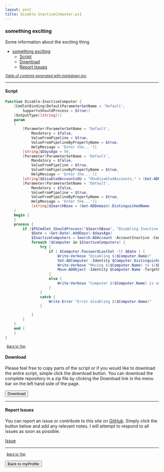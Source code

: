 ```yaml
---
layout: post
title: Disable-InactiveComputer.ps1
---
```


### something exciting

Some information about the exciting thing

- [something exciting](#something-exciting)
  - [Script](#script)
  - [Download](#download)
  - [Report Issues](#report-issues)

<small><i><a href='http://ecotrust-canada.github.io/markdown-toc/'>Table of contents generated with markdown-toc</a></i></small>

---

#### Script

```powershell
Function Disable-InactiveComputer {
    [CmdletBinding(DefaultParameterSetName = 'Default',
        SupportsShouldProcess = $true)]
    [OutputType([string])]
    param
    (
        [Parameter(ParameterSetName = 'Default',
            Mandatory = $false,
            ValueFromPipeline = $true,
            ValueFromPipelineByPropertyName = $true,
            HelpMessage = 'Enter the...')]
        [string]$DaysAgo = 90,
        [Parameter(ParameterSetName = 'Default',
            Mandatory = $false,
            ValueFromPipeline = $true,
            ValueFromPipelineByPropertyName = $true,
            HelpMessage = 'Enter the...')]
        [string]$DisabledAccountsOU = "OU=DisabledAccounts," + (Get-ADDomain).DistinguishedName,
        [Parameter(ParameterSetName = 'Default',
            Mandatory = $false,
            ValueFromPipeline = $true,
            ValueFromPipelineByPropertyName = $true,
            HelpMessage = 'Enter the...')]
            [string]$SearchBase = (Get-ADDomain).DistinguishedName
    )
    begin {
    }
    process {
        if ($PSCmdlet.ShouldProcess("$SearchBase", "Disabling Inactive Computers...")) {
            $Date = (Get-Date).AddDays(-$daysAgo)
            $InactiveComputers = Search-ADAccount -AccountInactive -ComputersOnly -SearchBase $SearchBase
            foreach ($Computer in $InactiveComputers) {
                try {
                    if ( $Computer.PasswordLastSet -lt $Date ) {
                        Write-Verbose "Disabling $($Computer.Name)"
                        Set-ADComputer -Identity $Computer.DistinguishedName -Enabled:$false
                        Write-Verbose "Moving $($Computer.Name) to $($DisabledAccountsOU)"
                        Move-ADObject -Identity $Computer.Name -TargetPath $DisabledAccountsOU -Confirm:$false -ErrorAction Continue
                    }
                    else {
                        Write-Verbose "Computer $($Computer.Name) is active"
                    }
                }
                catch {
                    Write-Error "Error disabling $($Computer.Name)"
                }

            }
        }
    }
    end {
    }
}
```

<span style="font-size:11px;"><a href="#"><i class="fas fa-caret-up" aria-hidden="true" style="color: white; margin-right:5px;"></i>Back to Top</a></span>

#### Download

Please feel free to copy parts of the script or if you would like to download the entire script, simple click the download button. You can download the complete repository in a zip file by clicking the Download link in the menu bar on the left hand side of the page.

<button class="btn" type="submit" onclick="window.open('https://scripts.lukeleigh.com/powershell/functions/myProfile/Disable-InactiveComputer.ps1')">
    <i class="fa fa-cloud-download-alt">
    </i>
        Download
</button>

---

#### Report Issues

You can report an issue or contribute to this site on <a href="https://github.com/BanterBoy/scripts-blog/issues">GitHub</a>. Simply click the button below and add any relevant notes. I will attempt to respond to all issues as soon as possible.

<!-- Place this tag where you want the button to render. -->

<a class="github-button" href="https://github.com/BanterBoy/scripts-blog/issues/new?title=Disable-InactiveComputer.ps1&body=There is a problem with this function. Please find details below." data-show-count="true" aria-label="Issue BanterBoy/scripts-blog on GitHub">Issue</a>

---

<span style="font-size:11px;"><a href="#"><i class="fas fa-caret-up" aria-hidden="true" style="color: white; margin-right:5px;"></i>Back to Top</a></span>

<a href="/menu/_pages/myProfile.html">
    <button class="btn">
        <i class='fas fa-reply'>
        </i>
            Back to myProfile
    </button>
</a>

[1]: http://ecotrust-canada.github.io/markdown-toc
[2]: https://github.com/googlearchive/code-prettify

